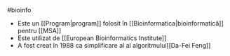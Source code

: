#bioinfo
- Este un [[Program|program]] folosit în [[Bioinformatica|bioinformatică]] pentru [[MSA]] 
- Este utilizat de [[European Bioinformatics Institute]]
- A fost creat în 1988 ca simplificare al al algoritmului[[Da-Fei Feng]]